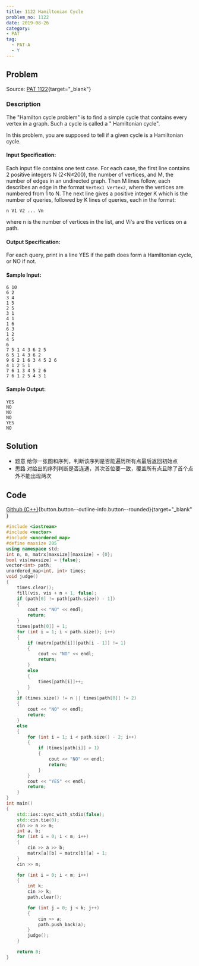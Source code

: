 ```yaml
---
title: 1122 Hamiltonian Cycle
problem_no: 1122
date: 2019-08-26
category:
- PAT
tag:
  - PAT-A
  - Y
---
```


<!--more-->

## Problem

Source: [PAT 1122](){target="_blank"}

### Description

The "Hamilton cycle problem" is to find a simple cycle that contains every
vertex in a graph. Such a cycle is called a "
Hamiltonian cycle".

In this problem, you are supposed to tell if a given cycle is a Hamiltonian
cycle.

#### Input Specification:

Each input file contains one test case. For each case, the first line contains 2
positive integers N (2<N≤200), the number of vertices, and M, the number of
edges in an undirected graph. Then M lines follow, each describes an edge in the
format `Vertex1 Vertex2`, where the vertices are numbered from 1 to N. The next
line gives a positive integer K which is the number of queries, followed by K
lines of queries, each in the format:

`n V1 V2 ... Vn`

where n is the number of vertices in the list, and Vi's are the vertices on a
path.

#### Output Specification:

For each query, print in a line YES if the path does form a Hamiltonian cycle,
or NO if not.

#### Sample Input:

```
6 10
6 2
3 4
1 5
2 5
3 1
4 1
1 6
6 3
1 2
4 5
6
7 5 1 4 3 6 2 5
6 5 1 4 3 6 2
9 6 2 1 6 3 4 5 2 6
4 1 2 5 1
7 6 1 3 4 5 2 6
7 6 1 2 5 4 3 1
```

#### Sample Output:

```
YES
NO
NO
NO
YES
NO
```

## Solution

- 题意 给你一张图和序列，判断该序列是否能遍历所有点最后返回初始点
- 思路 对给出的序列判断是否连通，其次首位要一致，覆盖所有点且除了首个点外不能出现两次

## Code

[Github (C++)](https://github.com/Alomerry/algorithm/blob/master/pat/a/){button.button--outline-info.button--rounded}{target="_blank"
}

```cpp
#include <iostream>
#include <vector>
#include <unordered_map>
#define maxsize 205
using namespace std;
int n, m, matrx[maxsize][maxsize] = {0};
bool vis[maxsize] = {false};
vector<int> path;
unordered_map<int, int> times;
void judge()
{
    times.clear();
    fill(vis, vis + n + 1, false);
    if (path[0] != path[path.size() - 1])
    {
        cout << "NO" << endl;
        return;
    }
    times[path[0]] = 1;
    for (int i = 1; i < path.size(); i++)
    {
        if (matrx[path[i]][path[i - 1]] != 1)
        {
            cout << "NO" << endl;
            return;
        }
        else
        {
            times[path[i]]++;
        }
    }
    if (times.size() != n || times[path[0]] != 2)
    {
        cout << "NO" << endl;
        return;
    }
    else
    {
        for (int i = 1; i < path.size() - 2; i++)
        {
            if (times[path[i]] > 1)
            {
                cout << "NO" << endl;
                return;
            }
        }
        cout << "YES" << endl;
        return;
    }
}
int main()
{
    std::ios::sync_with_stdio(false);
    std::cin.tie(0);
    cin >> n >> m;
    int a, b;
    for (int i = 0; i < m; i++)
    {
        cin >> a >> b;
        matrx[a][b] = matrx[b][a] = 1;
    }
    cin >> m;

    for (int i = 0; i < m; i++)
    {
        int k;
        cin >> k;
        path.clear();

        for (int j = 0; j < k; j++)
        {
            cin >> a;
            path.push_back(a);
        }
        judge();
    }

    return 0;
}
```
